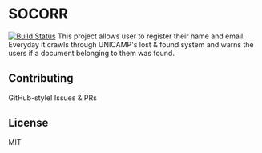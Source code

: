 # SOCORR
[![Build Status](https://travis-ci.org/fbidu/socorr.svg)](https://travis-ci.org/fbidu/socorr)
This project allows user to register their name and email. Everyday it crawls through UNICAMP's lost & found system and warns the users if a document belonging to them was found.

## Contributing
GitHub-style! Issues & PRs

## License
MIT
